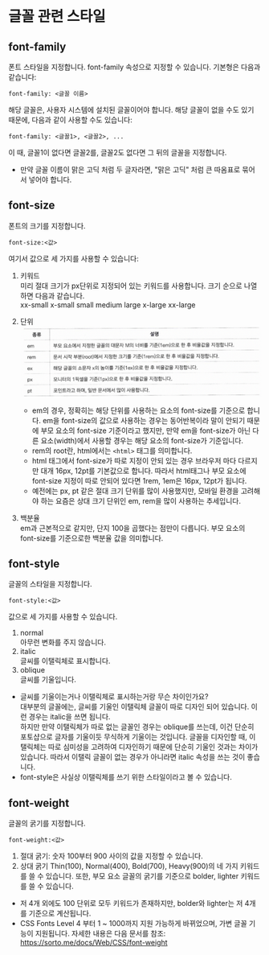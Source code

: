 # 글꼴 관련 스타일

## font-family
폰트 스타일을 지정합니다. font-family 속성으로 지정할 수 있습니다. 기본형은 다음과 같습니다:  
```
font-family: <글꼴 이름>
```
해당 글꼴은, 사용자 시스템에 설치된 글꼴이어야 합니다. 해당 글꼴이 없을 수도 있기 때문에, 다음과 같이 사용할 수도 있습니다:
```
font-family: <글꼴1>, <글꼴2>, ...
```
이 때, 글꼴1이 없다면 글꼴2를, 글꼴2도 없다면 그 뒤의 글꼴을 지정합니다.  
* 만약 글꼴 이름이 맑은 고딕 처럼 두 글자라면, "맑은 고딕" 처럼 큰 따옴표로 묶어서 넣어야 합니다.

## font-size
폰트의 크기를 지정합니다.
```
font-size:<값>
```
여기서 값으로 세 가지를 사용할 수 있습니다:
1. 키워드  
	미리 절대 크기가 px단위로 지정되어 있는 키워드를 사용합니다. 크기 순으로 나열하면 다음과 같습니다.  
	xx-small x-small small medium large x-large xx-large
2. 단위  
	![img34](./img/34.png)
	
	* em의 경우, 정확히는 해당 단위를 사용하는 요소의 font-size를 기준으로 합니다. em을 font-size의 값으로 사용하는 경우는 동어반복이라 말이 안되기 때문에 부모 요소의 font-size 기준이라고 했지만, 만약 em을 font-size가 아닌 다른 요소(width)에서 사용할 경우는 해당 요소의 font-size가 기준입니다.
	* rem의 root란, html에서는 `<html>` 태그를 의미합니다.
	* html 태그에서 font-size가 따로 지정이 안되 있는 경우 브라우저 마다 다르지만 대개 16px, 12pt를 기본값으로 합니다. 따라서 html태그나 부모 요소에 font-size 지정이 따로 안되어 있다면 1rem, 1em은 16px, 12pt가 됩니다.
	* 예전에는 px, pt 같은 절대 크기 단위를 많이 사용했지만, 모바일 환경을 고려해야 하는 요즘은 상대 크기 단위인 em, rem을 많이 사용하는 추세입니다.
3. 백분율  
em과 근본적으로 같지만, 단지 100을 곱했다는 점만이 다릅니다. 부모 요소의 font-size를 기준으로한 백분율 값을 의미합니다.

## font-style
글꼴의 스타일을 지정합니다.
```
font-style:<값>
```

값으로 세 가지를 사용할 수 있습니다.
1. normal  
	아무런 변화를 주지 않습니다.
2. italic  
	글씨를 이탤릭체로 표시합니다.
3. oblique  
	글씨를 기울입니다.
* 글씨를 기울이는거나 이탤릭체로 표시하는거랑 무슨 차이인가요?  
대부분의 글꼴에는, 글씨를 기울인 이탤릭체 글꼴이 따로 디자인 되어 있습니다. 이런 경우는 italic을 쓰면 됩니다.  
하지만 만약 이탤릭체가 따로 없는 글꼴인 경우는 oblique를 쓰는데, 이건 단순히 포토샵으로 글자를 기울이듯 무식하게 기울이는 것입니다. 글꼴을 디자인할 때, 이탤릭체는 따로 심미성을 고려하여 디자인하기 때문에 단순히 기울인 것과는 차이가 있습니다. 따라서 이탤릭 글꼴이 없는 경우가 아니라면 italic 속성을 쓰는 것이 좋습니다.
* font-style은 사실상 이탤릭체를 쓰기 위한 스타일이라고 볼 수 있습니다.

## font-weight
글꼴의 굵기를 지정합니다.
```
font-weight:<값>
```
1. 절대 굵기: 숫자 100부터 900 사이의 값을 지정할 수 있습니다.
2. 상대 굵기
Thin(100), Normal(400), Bold(700), Heavy(900)의 네 가지 키워드를 쓸 수 있습니다. 또한, 부모 요소 글꼴의 굵기를 기준으로 bolder, lighter 키워드를 쓸 수 있습니다.

* 저 4개 외에도 100 단위로 모두 키워드가 존재하지만, bolder와 lighter는 저 4개를 기준으로 계산됩니다.
* CSS Fonts Level 4 부터 1 ~ 1000까지 지원 가능하게 바뀌었으며, 가변 글꼴 기능이 지원됩니다. 자세한 내용은 다음 문서를 참조:  
https://sorto.me/docs/Web/CSS/font-weight